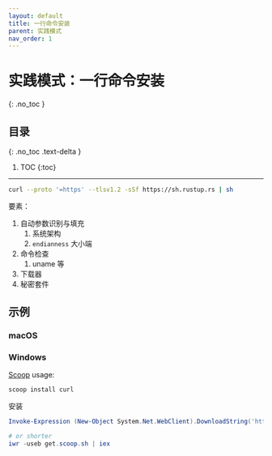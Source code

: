 ```yaml
---
layout: default
title: 一行命令安装
parent: 实践模式
nav_order: 1
---
```


# 实践模式：一行命令安装
{: .no_toc }

## 目录
{: .no_toc .text-delta }

1. TOC
{:toc}

---



```bash
curl --proto '=https' --tlsv1.2 -sSf https://sh.rustup.rs | sh
```

要素：

1. 自动参数识别与填充
   1. 系统架构
   2. `endianness` 大小端
2. 命令检查
   1. uname 等
3. 下载器
4. 秘密套件


## 示例

### macOS

### Windows

[Scoop](https://scoop.sh/) usage: 

```bash
scoop install curl
```

安装

```powershell
Invoke-Expression (New-Object System.Net.WebClient).DownloadString('https://get.scoop.sh')
```

```powershell
# or shorter
iwr -useb get.scoop.sh | iex
```